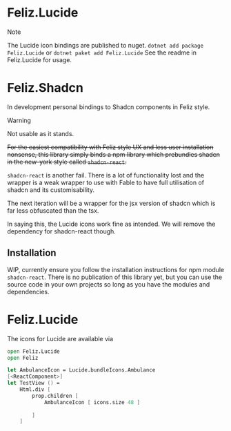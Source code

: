 # Feliz.Lucide

> [!NOTE]
> The Lucide icon bindings are published to nuget.
> `dotnet add package Feliz.Lucide`
> or `dotnet paket add Feliz.Lucide`
> See the readme in Feliz.Lucide for usage.

# Feliz.Shadcn

In development personal bindings to Shadcn components in Feliz style.

> [!WARNING]
> Not usable as it stands.

~~For the easiest compatibility with Feliz style UX and less user installation nonsense, this library simply binds a npm library which prebundles shadcn in the new-york style called `shadcn-react`.~~

`shadcn-react` is another fail. There is a lot of functionality lost and the wrapper is a weak wrapper to use with Fable to have full utilisation of shadcn and its customisability.

The next iteration will be a wrapper for the jsx version of shadcn which is far less obfuscated than the tsx.

In saying this, the Lucide icons work fine as intended. We will remove the dependency for shadcn-react though.

## Installation

WIP, currently ensure you follow the installation instructions for npm module `shadcn-react`. There is no publication of this library yet, but you can use the source code in your own projects so long as you have the modules and dependencies.

# Feliz.Lucide

The icons for Lucide are available via

```fs
open Feliz.Lucide
open Feliz

let AmbulanceIcon = Lucide.bundleIcons.Ambulance
[<ReactComponent>]
let TestView () =
    Html.div [
        prop.children [
            AmbulanceIcon [ icons.size 48 ]
            
        ]
    ]
```